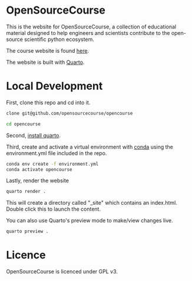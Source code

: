 # OpenSourceCourse

This is the website for OpenSourceCourse, a collection of educational material designed to help engineers and scientists contribute to the open-source scientific python ecosystem.

The course website is found [here](https://opensourcecourse.dev/).

The website is built with [Quarto](https://quarto.org/).  

# Local Development

First, clone this repo and cd into it. 

```bash
clone git@github.com/opensourcecourse/opencourse

cd opencourse
```

Second, [install quarto](https://quarto.org/docs/get-started/). 

Third, create and activate a virtual environment with [conda](https://docs.conda.io/en/latest/) using the 
environment.yml file included in the repo. 

```bash
conda env create -f environment.yml
conda activate opencourse
```

Lastly, render the website

```bash
quarto render .
```
This will create a directory called "_site" which contains an index.html. Double click this to launch the content. 

You can also use Quarto's preview mode to make/view changes live. 

```bash
quarto preview .
```

# Licence

OpenSourceCourse is licenced under GPL v3. 

